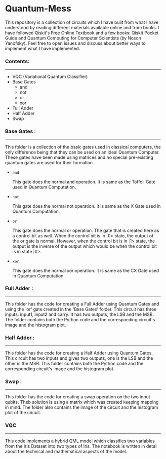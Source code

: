 <h1>Quantum-Mess</h1>
<p>This repository is a collection of circuits which I have built from what I have understood by reading different materials available online and from books. I have followed Qiskit's Free Online Textbook and a few books: Qiskit Pocket Guide and Quantum Computing for Computer Scientists (by Noson Yanofsky). Feel free to open issues and discuss about better ways to implement what I have implemented.</p>
<h3><b>Contents:</b></h3>
<hr>
<ul>
<li>VQC (Variational Quantum Classifier)</li>
<li>Base Gates
<ul>
<li>and</li>
<li>not</li>
<li>or</li>
<li>xor</li>
</ul>
</li>
<li>Full Adder</li>
<li>Half Adder</li>
<li>Swap</li>
</ul>

<h3>Base Gates :</h3>
<hr>
<p>This folder is a collection of the basic gates used in classical computers, the only difference being that they can be used on an ideal Quantum Computer. These gates have been made using matrices and no special pre-existing quantum gates are used for their formation.</p>
<ul>
<li><code>and</code><p>This gate does the normal and operation. It is same as the Toffoli Gate used in Quantum Computation.</p></li>
<li><code>not</code><p>This gate does the normal not operation. It is same as the X Gate used in Quantum Computation.</p></li>
<li><code>or</code><p>This gate does the normal or operation. The gate that is created here as a control bit as well. When the control bit is in |0> state, the output of the or gate is normal. However, when the control bit is in |1> state, the output is the inverse of the output which would be when the control bit is in state |0>.</p></li>
<li><code>xor</code><p>This gate does the normal xor operation. It is same as the CX Gate used in Quantum Computation.</p></li>
</ul>

<h3>Full Adder :</h3>
<hr>
<p>This folder has the code for creating a Full Adder using Quantum Gates and using the 'or' gate created in the 'Base Gates' folder. This circuit has three inputs: input1, input2 and carry. It has two outputs, the LSB and the MSB. The folder contains both the Python code and the corresponding circuit's image and the histogram plot.</p>

<h3>Half Adder :</h3>
<hr>
<p>This folder has the code for creating a Half Adder using Quantum Gates. This circuit has two inputs and gives two outputs, one is the LSB and the other is the MSB. This folder contains both the Python code and the corresponding circuit's image and the histogram plot.</p>

<h3>Swap :</h3>
<hr>
<p>This folder has the code for creating a swap operation on the two input qubits. Theb solution is using a matrix which was created keeping mapping in mind. The folder also contains the image of the circuit and the histogram plot of the circuit.</p>

<h3>VQC</h3>
<hr>
<p>This code implements a hybrid QML model which classifies two variables from the Iris Dataset into two types of Iris. The notebook is written in detail about the technical and mathematical aspects of the model.</p>
